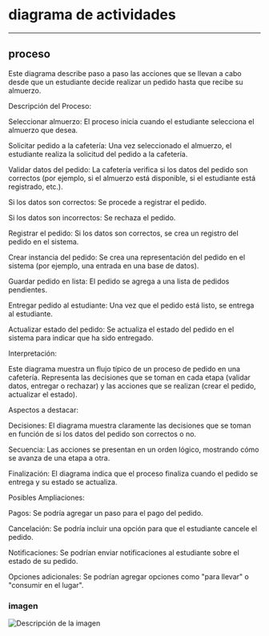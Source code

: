 # diagrama de actividades
------

## proceso

Este diagrama describe paso a paso las acciones que se llevan a cabo desde que un estudiante decide realizar un pedido hasta que recibe su almuerzo.

Descripción del Proceso:

Seleccionar almuerzo: El proceso inicia cuando el estudiante selecciona el almuerzo que desea.

Solicitar pedido a la cafetería: Una vez seleccionado el almuerzo, el estudiante realiza la solicitud del pedido a la cafetería.

Validar datos del pedido: La cafetería verifica si los datos del pedido son correctos (por ejemplo, si el almuerzo está disponible, si el estudiante está registrado, etc.).

Si los datos son correctos: Se procede a registrar el pedido.

Si los datos son incorrectos: Se rechaza el pedido.

Registrar el pedido: Si los datos son correctos, se crea un registro del pedido en el sistema.

Crear instancia del pedido: Se crea una representación del pedido en el sistema (por ejemplo, una entrada en una base de datos).

Guardar pedido en lista: El pedido se agrega a una lista de pedidos pendientes.

Entregar pedido al estudiante: Una vez que el pedido está listo, se entrega al estudiante.

Actualizar estado del pedido: Se actualiza el estado del pedido en el sistema para indicar que ha sido entregado.

Interpretación:

Este diagrama muestra un flujo típico de un proceso de pedido en una cafetería. Representa las decisiones que se toman en cada etapa (validar datos, entregar o rechazar) y las acciones que se realizan (crear el pedido, actualizar el estado).

Aspectos a destacar:

Decisiones: El diagrama muestra claramente las decisiones que se toman en función de si los datos del pedido son correctos o no.

Secuencia: Las acciones se presentan en un orden lógico, mostrando cómo se avanza de una etapa a otra.

Finalización: El diagrama indica que el proceso finaliza cuando el pedido se entrega y su estado se actualiza.

Posibles Ampliaciones:

Pagos: Se podría agregar un paso para el pago del pedido.

Cancelación: Se podría incluir una opción para que el estudiante cancele el pedido.

Notificaciones: Se podrían enviar notificaciones al estudiante sobre el estado de su pedido.

Opciones adicionales: Se podrían agregar opciones como "para llevar" o "consumir en el lugar".

### imagen

![Descripción de la imagen](https://www.planttext.com/api/plantuml/png/PP0nRW9134NxbVOEBfShG0D24Q9D97hBumLBPWPvF0rtuXIvMBmhI81CDRAV_V_tkZgQjxFstVphk-KNAnD9oMY0UcvirxAQwaM5922uS99K044H24TsjkyR1YCZ30TKIG4bz58XiTxn1VY9CmpROiOKlKNVGRpb9n-bkiN8BxkwjxR6KPOSrZ89Fcrx4Bk6bluiXO36iiaBQsKOzfd-wz49hszod9EC4V8Zk_7nAQC2Lsz9C3jFLzYGjqWupuTG82-cgfTBtwrZtNpJ7m00)
